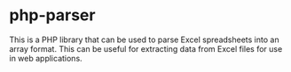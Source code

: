 # php-parser
This is a PHP library that can be used to parse Excel spreadsheets into an array format. This can be useful for extracting data from Excel files for use in web applications.
